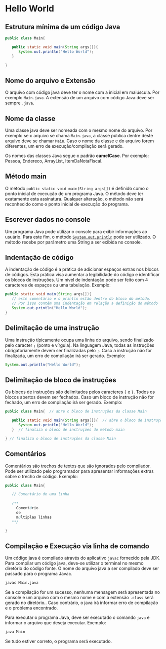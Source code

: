 # Hello World

## Estrutura mínima de um código Java

```java
public class Main{

   public static void main(String args[]){
      System.out.println("Hello World");
   }

}
```

## Nome do arquivo e Extensão

O arquivo com código java deve ter o nome com a inicial em maiúscula. Por exemplo ```Main.java```.
A extensão de um arquivo com código Java deve ser sempre ```.java```.

## Nome da classe

Uma classe java deve ser nomeada com o mesmo nome do arquivo. 
Por exemplo se o arquivo se chama ```Main.java```,  a classe pública dentre deste arquivo deve se chamar ```Main```.
Caso o nome da classe e do arquivo forem diferentes, um erro de execução/compilação será gerado.

Os nomes das classes Java segue o padrão **camelCase**. Por exemplo: Pessoa, Endereco, ArrayList, ItemDaNotaFiscal.

## Método main

O método ```public static void main(String args[])``` é definido como o ponto inicial de execução de um programa Java. O método deve ter exatamente esta assinatura. Qualquer alteração, o método não será reconhecido como o ponto inicial de execução do programa.

## Escrever dados no console

Um programa Java pode utilizar o console para exibir informações ao usuário. Para este fim, o método [```System.out.println```](https://docs.oracle.com/en/java/javase/18/docs/api/java.base/java/lang/System.html#out) pode ser utilizado. O método recebe por parâmetro uma String a ser exibida no console.

## Indentação de código

A indentação de código é a prática de adicionar espaços extras nos blocos de códigos. Esta prática visa aumentar a legibilidade do código e identificar os blocos de instruções. Um nível de indentação pode ser feito com 4 caracteres de espaços ou uma tabulação. Exemplo:

```java
public static void main(String args[]){
   // este comentário e o println estão dentro do bloco do método.
   // Por isso contém uma indentação em relação a definição do método
   System.out.println("Hello World");
}
```


## Delimitação de uma instrução

Uma instrução típicamente ocupa uma linha do arquivo, sendo finalizado pelo caracter ```;``` (ponto e vírgula). Na linguagem Java, todas as instruções obrigatoriamente devem ser finalizadas pelo ```;```. Caso a instrução não for finalizada, um erro de compilação irá ser gerado. Exemplo:

```java
System.out.println("Hello World");
```

## Delimitação de bloco de instruções

Os blocos de instruções são delimitados pelos caracteres ```{``` e ```}```. Todos os blocos abertos devem ser fechados.  Caso um bloco de instrução não for fechado, um erro de compilação irá ser gerado. Exemplo:

```java 
public class Main{  // abre o bloco de instruções da classe Main

   public static void main(String args[]){  // abre o bloco de instruções do método main
      System.out.println("Hello World");
   }  // finaliza o bloco de instruções do método main

} // finaliza o bloco de instruções da classe Main
```

## Comentários

Comentários são trechos de textos que são ignorados pelo compilador. Pode ser utilizado pelo programador para apresentar informações extras sobre o trecho de código.
Exemplo:


```java 
public class Main{  

   // Comentário de uma linha
   
   /**
     Comentário 
     de 
     múltiplas linhas
   **/

} 
```



## Compilação e Execução via linha de comando

Um código java é compilado através do aplicativo ```javac``` fornecido pela JDK.
Para compilar um código java, deve-se utilizar o terminal no mesmo diretório do código fonte. O nome do arquivo java a ser compilado deve ser passado para o programa Javac.

```bash
javac Main.java
```

Se a compilação for um sucesso, nenhuma mensagem será apresentada no console e um arquivo com o mesmo nome e com a extensão ```.class``` será gerado no diretório.. Caso contrário, o java irá informar erro de compilação e o problema encontrado.

Para executar o programa Java, deve ser executado o comando ```java``` e informar o arquivo que deseja executar. Exemplo:

```bash
java Main
```

Se tudo estiver correto, o programa será executado.



